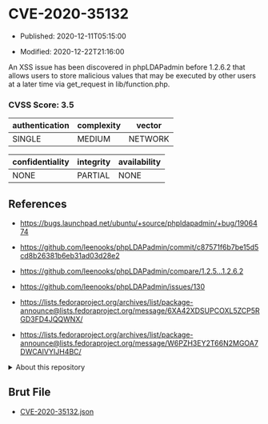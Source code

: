 # CVE-2020-35132

- Published: 2020-12-11T05:15:00

- Modified: 2020-12-22T21:16:00

An XSS issue has been discovered in phpLDAPadmin before 1.2.6.2 that allows users to store malicious values that may be executed by other users at a later time via get_request in lib/function.php.

### CVSS Score: **3.5**

| authentication | complexity | vector |
| --- | --- | --- |
| SINGLE | MEDIUM | NETWORK |

| confidentiality | integrity | availability |
| --- | --- | --- |
| NONE | PARTIAL | NONE |

## References

* https://bugs.launchpad.net/ubuntu/+source/phpldapadmin/+bug/1906474

* https://github.com/leenooks/phpLDAPadmin/commit/c87571f6b7be15d5cd8b26381b6eb31ad03d28e2

* https://github.com/leenooks/phpLDAPadmin/compare/1.2.5...1.2.6.2

* https://github.com/leenooks/phpLDAPadmin/issues/130

* https://lists.fedoraproject.org/archives/list/package-announce@lists.fedoraproject.org/message/6XA42XDSUPCOXL5ZCP5RGD3FD4JQQWNX/

* https://lists.fedoraproject.org/archives/list/package-announce@lists.fedoraproject.org/message/W6PZH3EY2T66N2MGOA7DWCAIVYIJH4BC/

<details>
<summary>About this repository</summary> 

  This repository is part of the project [Live Hack CVE](https://github.com/Live-Hack-CVE). Main website can be found [www.live-hack.org](https://www.live-hack.org) 
  
  Made by [Sn0wAlice](https://github.com/Sn0wAlice) for the people that care about security and need to have a feed of the latest CVEs. Hope you enjoy it, don't forget to star the repo and follow me on [Twitter](https://twitter.com/Sn0wAlice) and [Github](https://github.com/Sn0wAlice). And that is my [personnal website](https://www.alice-snow.me/)

  - [Home Page](https://github.com/Live-Hack-CVE)
  - [Framework](https://github.com/Live-Hack-CVE/cve-framework)
  - [CVE database](https://github.com/Live-Hack-CVE/full_database)
  - [Changelog](https://github.com/Live-Hack-CVE/Changelog)
</details>

## Brut File

* [CVE-2020-35132.json](https://raw.githubusercontent.com/Live-Hack-CVE/full_database/main/cves/2020/CVE-2020-35132.json)

